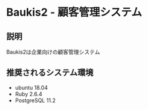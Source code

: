 # Baukis2 - 顧客管理システム
## 説明
Baukis2は企業向けの顧客管理システム

## 推奨されるシステム環境
* ubuntu 18.04
* Ruby 2.6.4
* PostgreSQL 11.2